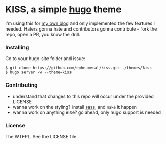 # KISS, a simple [hugo](https://gohugo.io/) theme

I'm using this for [my own blog](http://malumdiscordi.ae) and only implemented the few features I needed.
Haters gonna hate and contributors gonna contribute - fork the repo, open a PR, you know the drill.

### Installing

Go to your hugo-site folder and issue:

```
$ git clone https://github.com/ephe-meral/kiss.git ./themes/kiss
$ hugo server -w --theme=kiss
```

### Contributing

* understand that changes to this repo will occur under the provided LICENSE
* wanna work on the styling? install [sass](http://sass-lang.com/), and `make` it happen
* wanna work on anything else? go ahead, only hugo support is needed

### License

The WTFPL. See the LICENSE file.
